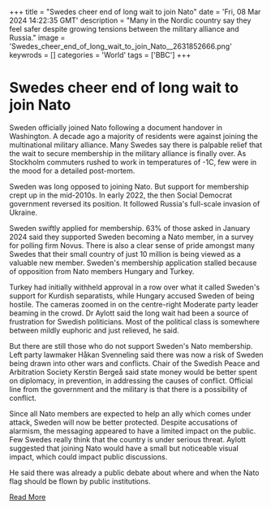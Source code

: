 +++
title = "Swedes cheer end of long wait to join Nato"
date = 'Fri, 08 Mar 2024 14:22:35 GMT'
description = "Many in the Nordic country say they feel safer despite growing tensions between the military alliance and Russia."
image = 'Swedes_cheer_end_of_long_wait_to_join_Nato__2631852666.png'
keywrods =  []
categories = 'World'
tags = ['BBC']
+++

# Swedes cheer end of long wait to join Nato

Sweden officially joined Nato following a document handover in Washington.
A decade ago a majority of residents were against joining the multinational military alliance.
Many Swedes say there is palpable relief that the wait to secure membership in the military alliance is finally over.
As Stockholm commuters rushed to work in temperatures of -1C, few were in the mood for a detailed post-mortem.

Sweden was long opposed to joining Nato.
But support for membership crept up in the mid-2010s.
In early 2022, the then Social Democrat government reversed its position.
It followed Russia<bb>'s full-scale invasion of Ukraine.

Sweden swiftly applied for membership.
63% of those asked in January 2024 said they supported Sweden becoming a Nato member, in a survey for polling firm Novus.
There is also a clear sense of pride amongst many Swedes that their small country of just 10 million is being viewed as a valuable new member.
Sweden's membership application stalled because of opposition from Nato members Hungary and Turkey.

Turkey had initially withheld approval in a row over what it called Sweden<bb>'s support for Kurdish separatists, while Hungary accused Sweden of being hostile.
The cameras zoomed in on the centre-right Moderate party leader beaming in the crowd.
Dr Aylott said the long wait had been a source of frustration for Swedish politicians.
Most of the political class is somewhere between mildly euphoric and just relieved, he said.

But there are still those who do not support Sweden<bb>'s Nato membership.
Left party lawmaker Håkan Svenneling said there was now a risk of Sweden being drawn into other wars and conflicts.
Chair of the Swedish Peace and Arbitration Society Kerstin Bergeå said state money would be better spent on diplomacy, in prevention, in addressing the causes of conflict.
Official line from the government and the military is that there is a possibility of conflict.

Since all Nato members are expected to help an ally which comes under attack, Sweden will now be better protected.
Despite accusations of alarmism, the messaging appeared to have a limited impact on the public.
Few Swedes really think that the country is under serious threat.
Aylott suggested that joining Nato would have a small but noticeable visual impact, which could impact public discussions.

He said there was already a public debate about where and when the Nato flag should be flown by public institutions.


[Read More](https://www.bbc.co.uk/news/world-europe-68509301)
